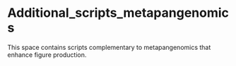 # Additional_scripts_metapangenomics
This space contains scripts complementary to metapangenomics that enhance figure production.
